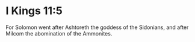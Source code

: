 # I Kings 11:5

For Solomon went after Ashtoreth the goddess of the Sidonians, and after Milcom the abomination of the Ammonites.
